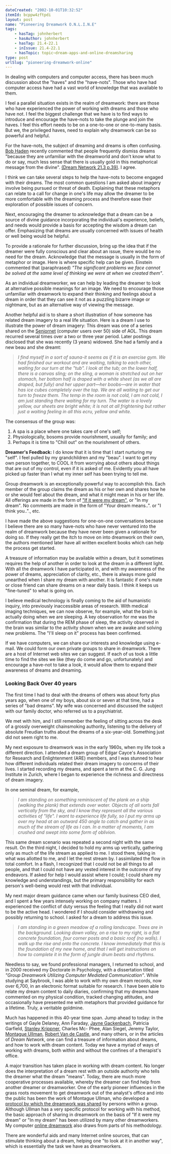 ```yaml
---
dateCreated: "2002-10-01T10:32:52"
itemId: bcppw4zftpdi
layout: post
name: "Pioneering Dreamwork O.N.L.I.N.E"
tags:
    - hasTag: johnherbert
    - hasAuthor: johnherbert
    - hasTag: 21.4-22.1
    - inIssue: 21.4-22.1
    - hasTopic: topic~dream-apps-and-online-dreamsharing
type: post
urlSlug: "pioneering-dreamwork-online"
---
```


In dealing with computers and computer access, there has been much discussion about the "haves" and the "have-nots". Those who have had computer access have had a vast world of knowledge that was available to them.

I feel a parallel situation exists in the realm of dreamwork: there are those who have experienced the power of working with dreams and those who have not. I feel the biggest challenge that we have is to find ways to introduce and encourage the have-nots to take the plunge and join the haves. I feel this effort needs to be on a one-to-one or one-to-many basis. But we, the privileged haves, need to explain why dreamwork can be so powerful and helpful.

For the have-nots, the subject of dreaming and dreams is often confusing. [Bob Haden](../@bobhaden) recently commented that people frequently dismiss dreams "because they are unfamiliar with the dreamworld and don't know what to do or say, much less sense that there is usually gold in this metaphorical message from the divine". [(Dream Network 21.3 p.39)](../bcpov3zprosi/founding-a-dream-education-institute-interview-robert-haden). I agree.

I think we can take several steps to help the have-nots to become engaged with their dreams. The most common questions I am asked about imagery involve being pursued or threat of death. Explaining that these metaphors can relate to a call for change in one's life may allow the dreamer to be more comfortable with the dreaming process and therefore ease their exploration of possible issues of concern.

Next, encouraging the dreamer to acknowledge that a dream can be a source of divine guidance incorporating the individual's experience, beliefs, and needs would provide a basis for accepting the wisdom a dream can offer. Emphasizing that dreams are usually concerned with issues of health or well being would be helpful.

To provide a rationale for further discussion, bring up the idea that if the dreamer were fully conscious and clear about an issue, there would be no need for the dream. Acknowledge that the message is usually in the form of metaphor or image. Here is where specific help can be given. Einstein commented that (paraphrased) _"The significant problems we face cannot be solved at the same level of thinking we were at when we created them"_.

As an individual dreamworker, we can help by leading the dreamer to look at alternative possible meanings for an image. We need to encourage those unfamiliar with dreamwork to expand their thinking and feelings about a dream in order that they can see it not as a puzzling bizarre image or nightmare, but as an alternative way of viewing the message.

Another helpful aid is to share a short illustration of how someone has related dream imagery to a real life situation. Here is a dream I use to illustrate the power of dream imagery: This dream was one of a series shared on the [Seniornet](https://citeseerx.ist.psu.edu/document?repid=rep1&type=pdf&doi=dc0449b8b709cb71adc56b2fd8c93754d8b37390) (computer users over 50) side of AOL. This dream recurred several times over a two or three year period. Later postings disclosed that she was recently (3 years) widowed. She had a family and a new beau and she dreamt:

> _I find myself in a sort of sauna-it seems as if it is an exercise gym. We had finished our workout and are waiting, talking to each other, waiting for our turn at the "tub". I look at the tub; on the lower half, there is a canvas sling; on the sling, a woman is stretched out on her stomach, her bottom half is draped with a white sheet (as we all are draped, but fully) and her upper part—her boobs—are in water that has ice cubes completely over the top. We are all waiting to get our turn to freeze them. The temp in the room is not cold, I am not cold, I am just standing there waiting for my turn. The water is a lovely yellow, our sheets are bright white; it is not at all frightening but rather just a waiting feeling in all this ecru, yellow and white._

The consensus of the group was:

1. A spa is a place where one takes care of one's self;
2. Physiologically, bosoms provide nourishment, usually for family; and
3. Perhaps it is time to "Chill out" on the nourishment of others.

**Dreamer's Feedback:** I do know that it is time that I start nurturing my "self". I feel pulled by my grandchildren and my "beau". I want to get my own person together, to COOL it from worrying about others about things that are out of my control, even if it is asked of me. Evidently you all have picked up faster than I what my inner self has been trying to tell me.

Group dreamwork is an exceptionally powerful way to accomplish this. Each member of the group claims the dream as his or her own and shares how he or she would feel about the dream, and what it might mean in his or her life. All offerings are made in the form of ["If it were my dream"](../bcpov6rssull/the-ullman-method-of-dream-analysis), or "In my dream". No comments are made in the form of "Your dream means..". or "I think you.."., etc.

I have made the above suggestions for one-on-one conversations because I believe there are so many have-nots who have never ventured into the realm of dreamwork because they have never been given a rationale for doing so. If they really get the itch to move on into dreamwork on their own, the authors mentioned later have all written excellent books which can help the process get started.

A treasure of information may be available within a dream, but it sometimes requires the help of another in order to look at the dream in a different light. With all the dreamwork I have participated in, and with my awareness of the power of dreams, appreciation of clarity, etc., there is always more gold unearthed when I share my dream with another. It is fantastic if one's mate or close friend can share dreams on a near daily basis. I think it keeps us "fine-tuned" to what is going on.

I believe medical technology is finally coming to the aid of humanistic inquiry, into previously inaccessible areas of research. With medical imaging techniques, we can now observe, for example, what the brain is actually doing when we are sleeping. A key observation for me was the confirmation that during the REM phase of sleep, the activity observed in the brain was similar to the activity shown when we are awake and solving new problems. The "I'll sleep on it" process has been confirmed.

If we have computers, we can share our interests and knowledge using e-mail. We could form our own private groups to share in dreamwork. There are a host of Internet web sites we can suggest. If each of us took a little time to find the sites we like (they do come and go, unfortunately) and encourage a have-not to take a look, it would allow them to expand their awareness of dreams and dreaming.

### Looking Back Over 40 years

The first time I had to deal with the dreams of others was about forty plus years ago, when one of my boys, about six or seven at that time, had a series of "bad dreams". My wife was concerned and discussed the subject with our family doctor, who referred us to a psychiatrist.

We met with him, and I still remember the feeling of sitting across the desk of a grossly overweight chainsmoking authority, listening to the delivery of absolute Freudian truths about the dreams of a six-year-old. Something just did not seem right to me.

My next exposure to dreamwork was in the early 1960s, when my life took a different direction. I attended a dream group of Edgar Cayce's Association for Research and Enlightenment (ARE) members, and I was stunned to hear how different individuals related their dream imagery to concerns of their lives. I started recording my dreams, and spent a term at the C. G. Jung Institute in Zurich, where I began to experience the richness and directness of dream imagery.

In one seminal dream, for example,

> _I am standing on something reminiscent of the plank on a ship (walking the plank) that extends over water. Objects of all sorts fall vertically from the sky, and I know they represent all the various activities of "life". I want to experience life fully, so I put my arms up over my head at an outward 450 angle to catch and gather in as much of the stream of life as I can. In a matter of moments, I am crushed and swept into some form of oblivion._

This same dream scenario was repeated a second night with the same result. On the third night, I decided to hold my arms up vertically, gathering only as much of the life stream as applied to me. I stood there, taking in what was allotted to me, and I let the rest stream by. I assimilated the flow in total comfort. In a flash, I recognized that I could not be all things to all people, and that I could not have any vested interest in the outcome of my endeavors. If asked for help I would assist where I could; I could share my knowledge and understandings, but the primary responsibility for each person's well-being would rest with that individual.

My next major dream guidance came when our family business CEO died, and I spent a few years intensely working on company matters. I experienced the conflict of duty versus the feeling that I really did not want to be the active head. I wondered if I should consider withdrawing and possibly returning to school. I asked for a dream to address this issue.

> _I am standing in a green meadow of a rolling landscape. Trees are in the background. Looking down valley, on a rise to my right, is a flat concrete foundation, four corner posts and a basic roof (no walls). I walk up the rise and onto the concrete. I know immediately that this is the foundation of my new home, and that I will get instructions on how to complete it in the form of jungle drum beats and rhythms._

Needless to say, we found professional managers, I returned to school, and in 2000 received my Doctorate in Psychology, with a dissertation titled _"Group Dreamwork Utilizing Computer Mediated Communication"_. While studying at Saybrook, I was able to work with my own dream records, now over 6,700, in an electronic format suitable for research. I have been able to relate my dream content to daily diaries, confirming that my dreams have commented on my physical condition, tracked changing attitudes, and occasionally have presented me with metaphors that provided guidance for a lifetime. Truly, a veritable goldmine.

Much has happened in this 40-year time span. Jump ahead to today: in the writings of Gayle Delaney, Ann Faraday, [Jayne Gackenbach](../@jaynegackenbach), Patricia Garfield, [Stanley Krippner](../@stanleykrippner), Charles Mc- Phee, Alan Siegel, Jeremy Taylor, [Montague Ullman](../@montagueullman), [Robert Van de Castle](../@bobvandecastle), and many others, or in the articles of _Dream Network_, one can find a treasure of information about dreams, and how to work with dream content. Today we have a myriad of ways of working with dreams, both within and without the confines of a therapist's office.

A major transition has taken place in working with dream content. No longer does the interpretation of a dream rest with an outside authority who tells the dreamer what the dream "means". Today, there are much more cooperative processes available, whereby the dreamer can find help from another dreamer or dreamworker. One of the early pioneer influences in the grass roots movement to get dreamwork out of the analyst's office and into the public has been the work of Montague Ullman, who developed a [protocol by which the dreamwork was shared](../bcpov6rssull/the-ullman-method-of-dream-analysis) by persons within a group. Although Ullman has a very specific protocol for working with his method, the basic approach of sharing in dreamwork on the basis of "If it were my dream" or "In my dream" has been utilized by many other dreamworkers. My computer [online dreamwork](../topic~dream-apps-and-online-dreamsharing) also draws from parts of his methodology.

There are wonderful aids and many Internet online sources, that can stimulate thinking about a dream, helping one "to look at it in another way", which is essentially the task we have as dreamworkers.
